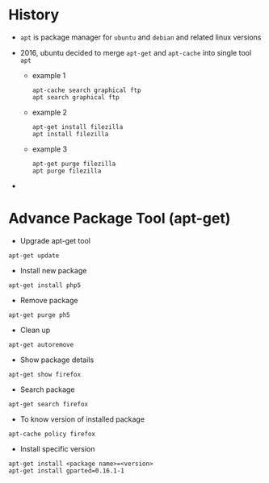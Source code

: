 # History
- `apt` is package manager for `ubuntu` and `debian` and related linux versions
- 2016, ubuntu decided to merge `apt-get` and `apt-cache` into single tool `apt`
    - example 1
        ```
        apt-cache search graphical ftp
        apt search graphical ftp
        ``` 
    - example 2
        ```
        apt-get install filezilla
        apt install filezilla
        ```
    - example 3
        ```
        apt-get purge filezilla
        apt purge filezilla
        ```

- 
# Advance Package Tool (apt-get)
- Upgrade apt-get tool
```
apt-get update
```
- Install new package
```
apt-get install php5
```
- Remove package
```
apt-get purge ph5
```
- Clean up
```
apt-get autoremove
```
- Show package details
```
apt-get show firefox
```
- Search package
```
apt-get search firefox
```
- To know version of installed package
```
apt-cache policy firefox
```
- Install specific version
```
apt-get install <package name>=<version>
apt-get install gparted=0.16.1-1
```


